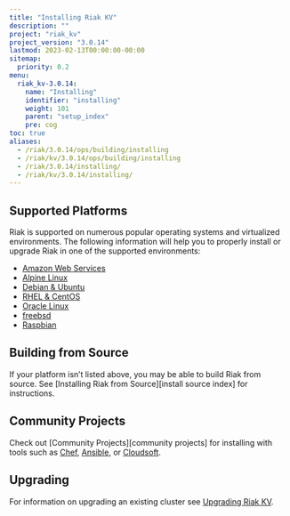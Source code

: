 ```yaml
---
title: "Installing Riak KV"
description: ""
project: "riak_kv"
project_version: "3.0.14"
lastmod: 2023-02-13T00:00:00-00:00
sitemap:
  priority: 0.2
menu:
  riak_kv-3.0.14:
    name: "Installing"
    identifier: "installing"
    weight: 101
    parent: "setup_index"
    pre: cog
toc: true
aliases:
  - /riak/3.0.14/ops/building/installing
  - /riak/kv/3.0.14/ops/building/installing
  - /riak/3.0.14/installing/
  - /riak/kv/3.0.14/installing/
---
```


[install aws]: {{<baseurl>}}riak/kv/3.0.14/setup/installing/amazon-web-services
[install alpine]: {{<baseurl>}}riak/kv/3.0.14/setup/installing/alpine-linux
[install debian & ubuntu]: {{<baseurl>}}riak/kv/3.0.14/setup/installing/debian-ubuntu
[install raspbian]: {{<baseurl>}}riak/kv/3.0.14/setup/installing/debian-ubuntu/#raspbian-bullseye
[install oracle linux]: {{<baseurl>}}riak/kv/3.0.14/setup/installing/oracle-linux
[install rhel & centos]: {{<baseurl>}}riak/kv/3.0.14/setup/installing/rhel-centos
[install freebsd]: {{<baseurl>}}riak/kv/3.0.14/setup/installing/freebsd
[upgrade index]: {{<baseurl>}}riak/kv/3.0.14/setup/upgrading

## Supported Platforms

Riak is supported on numerous popular operating systems and virtualized
environments. The following information will help you to
properly install or upgrade Riak in one of the supported environments:

  * [Amazon Web Services][install aws]
  * [Alpine Linux][install alpine]
  * [Debian & Ubuntu][install debian & ubuntu]
  * [RHEL & CentOS][install rhel & centos]
  * [Oracle Linux][install oracle linux]
  * [freebsd][install freebsd]
  * [Raspbian][install raspbian]
  
## Building from Source

If your platform isn’t listed above, you may be able to build Riak from source. See [Installing Riak from Source][install source index] for instructions.

## Community Projects

Check out [Community Projects][community projects] for installing with tools such as [Chef](https://www.chef.io/chef/), [Ansible](http://www.ansible.com/), or [Cloudsoft](http://www.cloudsoftcorp.com/).

## Upgrading

For information on upgrading an existing cluster see [Upgrading Riak KV][upgrade index].


